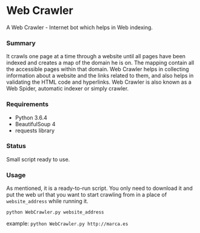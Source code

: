 # Web Crawler

A Web Crawler - Internet bot which helps in Web indexing.

### Summary

It crawls one page at a time through a website until all pages have been indexed and creates a map of the domain he is on. The mapping contain all the accessible pages within that domain.
Web Crawler helps in collecting information about a website and the links related to them, and also helps in validating the HTML code and hyperlinks. Web Crawler is also known as a Web Spider, automatic indexer or simply crawler.

### Requirements

- Python 3.6.4
- BeautifulSoup 4
- requests library

### Status

Small script ready to use.

### Usage

As mentioned, it is a ready-to-run script. You only need to download it and put the web url that you want to start crawling from in a place of `website_address` while running it.

`python WebCrawler.py website_address`

example:
`python WebCrawler.py http://marca.es`

